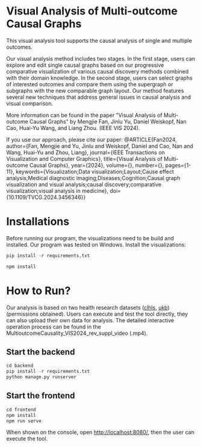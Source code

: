 # Visual Analysis of Multi-outcome Causal Graphs
This visual analysis tool supports the causal analysis of single and multiple outcomes.

Our visual analysis method includes two stages. In the first stage, users can explore and edit single causal graphs based on our progressive comparative visualization of various causal discovery methods combined with their domain knowledge. In the second stage, users can select graphs of interested outcomes and compare them using the supergraph or subgraphs with the new comparable graph layout. Our method features several new techniques that address general issues in causal analysis and visual comparison.

More information can be found in the paper "Visual Analysis of Multi-outcome Causal Graphs" by Mengjie Fan, Jinlu Yu, Daniel Weiskopf, Nan Cao, Huai-Yu Wang, and Liang Zhou. (IEEE VIS 2024).

If you use our approach, please cite our paper: 
@ARTICLE{Fan2024,
  author={Fan, Mengjie and Yu, Jinlu and Weiskopf, Daniel and Cao, Nan and Wang, Huai-Yu and Zhou, Liang},
  journal={IEEE Transactions on Visualization and Computer Graphics}, 
  title={Visual Analysis of Multi-outcome Causal Graphs}, 
  year={2024},
  volume={},
  number={},
  pages={1-11},
  keywords={Visualization;Data visualization;Layout;Cause effect analysis;Medical diagnostic imaging;Diseases;Cognition;Causal graph visualization and visual analysis;causal discovery;comparative visualization;visual analysis in medicine},
  doi={10.1109/TVCG.2024.3456346}}


# Installations
Before running our program, the visualizations need to be build and installed. Our program was tested on Windows.
Install the visualizations:

```python
pip install -r requirements.txt
```
```javascript
npm install
```

# How to Run?

Our analysis is based on two health research datasets ([clhls](https://opendata.pku.edu.cn/dataset.xhtml?persistentId=doi:10.18170/DVN/WBO7LK), [ukb](https://www.ukbiobank.ac.uk/)) (permissions obtained). Users can execute and test the tool directly, they can also upload their own data for analysis. The detailed interactive operation process can be found in the MultioutcomeCausality_VIS2024_rev_suppl_video (.mp4).

## Start the backend 

```python
cd backend
pip install -r requirements.txt
python manage.py runserver
```



## Start the frontend

```javascript
cd frontend
npm install
npm run serve
```

When shown on the console, open [http://localhost:8080/](http://localhost:8080/), then the user can execute the tool.

